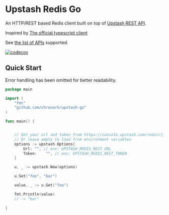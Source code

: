 # Upstash Redis Go

An HTTP/REST based Redis client built on top of [Upstash REST API](https://docs.upstash.com/features/restapi).

Inspired by [The official typescript client](https://github.com/upstash/upstash-redis)

See [the list of APIs](https://docs.upstash.com/features/restapi#rest---redis-api-compatibility) supported.

[![codecov](https://codecov.io/gh/chronark/upstash-go/branch/main/graph/badge.svg?token=BCNI6L3TRT)](https://codecov.io/gh/chronark/upstash-go)

## Quick Start

Error handling has been omitted for better readability.

```go
package main

import (
	"fmt"
	"github.com/chronark/upstash-go"
)

func main() {


    // Get your url and token from https://console.upstash.com/redis/{id}
    // Or leave empty to load from environment variables
    options := upstash.Options{
        Url: "", // env: UPSTASH_REDIS_REST_URL
        Token:    "", // env: UPSTASH_REDIS_REST_TOKEN
    }

    u, _ := upstash.New(options)

    u.Set("foo", "bar")

    value, _ := u.Get("foo")

    fmt.Println(value)
    // -> "bar"

}

```
